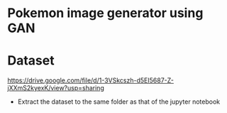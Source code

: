 # Pokemon image generator using GAN

# Dataset
https://drive.google.com/file/d/1-3VSkcszh-d5EI5687-Z-jXXmS2kyexK/view?usp=sharing
- Extract the dataset to the same folder as that of the jupyter notebook
